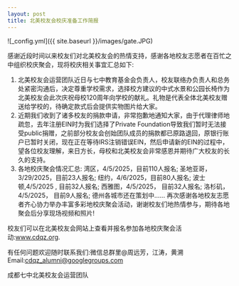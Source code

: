 ```yaml
---
layout: post
title: 北美校友会校庆准备工作简报
---
```


![_config.yml]({{ site.baseurl }}/images/gate.JPG)

感谢近段时间以来校友们对北美校友会的热情支持，感谢各地校友志愿者在百忙之中组织校庆聚会，现将校庆相关事宜汇总如下: 
1. 北美校友会运营团队近日与七中教育基金会负责人，校友联络办负责人和总务处紧密沟通后，决定尊重学校需求，选择校方建议的中式水景和公园长椅作为北美校友会此次庆祝母校120周年向学校的献礼。礼物是代表全体北美校友赠送给学校的，待确定款式后会提供实物图片给大家。 
2. 近期我们收到了诸多校友的捐款申请，非常抱歉地通知大家，由于代理律师地疏忽，去年注册EIN时为我们选择了Private Foundation导致我们暂时无法接受public捐赠，之前部分校友会创始团队成员的捐款都已原路退回，原银行账户已暂时关闭，现在正在等待IRS注销错误EIN，然后申请新的EIN的过程中，望各位校友理解，来日方长，母校和北美校友会非常感恩并期待广大校友的长久的支持。 
3. 各地校庆聚会情况汇总: 
湾区，4/5/2025，目前110人报名; 
圣地亚哥，3/29/2025，目前23人报名; 
纽约，4/6/2025，目前80人报名; 
波士顿,4/5/2025 , 目前32人报名; 
西雅图，4/5/2025， 目前32人报名; 
洛杉矶，4/5/2025， 目前9人报名; 
德州各城市还在策划中...... 
再次感谢各地校友志愿者齐心协力举办丰富多彩地校庆聚会活动，谢谢校友们地热情参与，期待各地聚会后分享现场视频和照片! 

校友们可以在北美校友会网站上查看并报名参加各地校庆聚会活动:www.cdqz.org. 

有任何问题欢迎随时联系我们:微信总群里@周远芳，江涛，黄溯
Email:cdqz_alumni@googlegroups.com 

成都七中北美校友会运营团队
